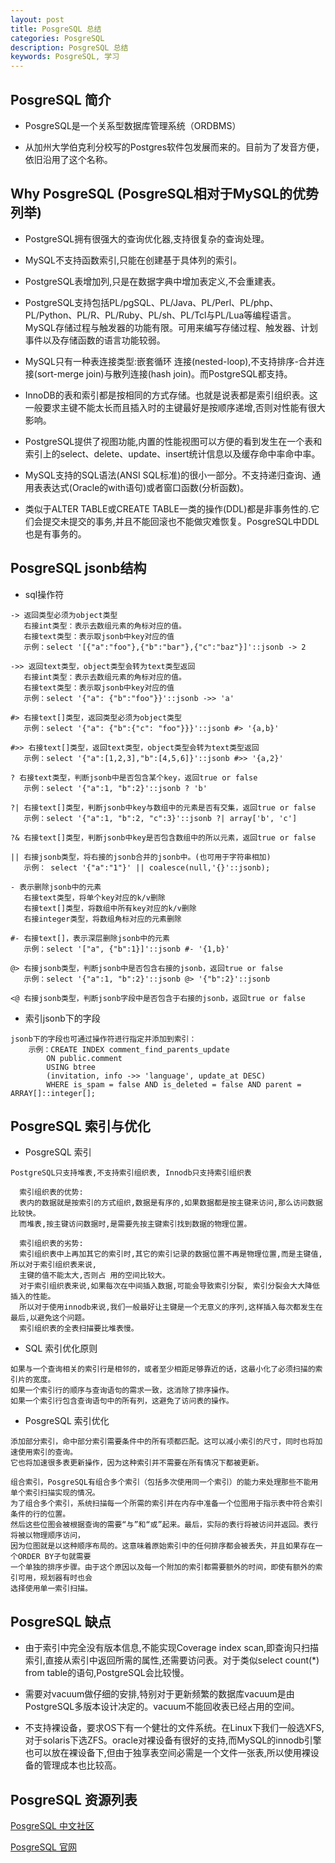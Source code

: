 ```yaml
---
layout: post
title: PosgreSQL 总结
categories: PosgreSQL
description: PosgreSQL 总结
keywords: PosgreSQL, 学习
---
```


## PosgreSQL 简介

* PosgreSQL是一个关系型数据库管理系统（ORDBMS）

* 从加州大学伯克利分校写的Postgres软件包发展而来的。目前为了发音方便，依旧沿用了这个名称。

## Why PosgreSQL (PosgreSQL相对于MySQL的优势列举)

* PostgreSQL拥有很强大的查询优化器,支持很复杂的查询处理。

* MySQL不支持函数索引,只能在创建基于具体列的索引。

* PostgreSQL表增加列,只是在数据字典中增加表定义,不会重建表。

* PostgreSQL支持包括PL/pgSQL、PL/Java、PL/Perl、PL/php、PL/Python、PL/R、PL/Ruby、PL/sh、PL/Tcl与PL/Lua等编程语言。MySQL存储过程与触发器的功能有限。可用来编写存储过程、触发器、计划事件以及存储函数的语言功能较弱。

* MySQL只有一种表连接类型:嵌套循环 连接(nested-loop),不支持排序-合并连接(sort-merge join)与散列连接(hash join)。而PostgreSQL都支持。

* InnoDB的表和索引都是按相同的方式存储。也就是说表都是索引组织表。这一般要求主键不能太长而且插入时的主键最好是按顺序递增,否则对性能有很大影响。

* PostgreSQL提供了视图功能,内置的性能视图可以方便的看到发生在一个表和索引上的select、delete、update、insert统计信息以及缓存命中率命中率。

* MySQL支持的SQL语法(ANSI SQL标准)的很小一部分。不支持递归查询、通用表表达式(Oracle的with语句)或者窗口函数(分析函数)。

* 类似于ALTER TABLE或CREATE TABLE一类的操作(DDL)都是非事务性的.它们会提交未提交的事务,并且不能回滚也不能做灾难恢复。PosgreSQL中DDL也是有事务的。

## PosgreSQL jsonb结构

* sql操作符

```
-> 返回类型必须为object类型
   右接int类型：表示去数组元素的角标对应的值。
   右接text类型：表示取jsonb中key对应的值
   示例：select '[{"a":"foo"},{"b":"bar"},{"c":"baz"}]'::jsonb -> 2

->> 返回text类型，object类型会转为text类型返回
   右接int类型：表示去数组元素的角标对应的值。
   右接text类型：表示取jsonb中key对应的值
   示例：select '{"a": {"b":"foo"}}'::jsonb ->> 'a'

#> 右接text[]类型，返回类型必须为object类型
   示例：select '{"a": {"b":{"c": "foo"}}}'::jsonb #> '{a,b}'

#>> 右接text[]类型，返回text类型，object类型会转为text类型返回
   示例：select '{"a":[1,2,3],"b":[4,5,6]}'::jsonb #>> '{a,2}'

? 右接text类型，判断jsonb中是否包含某个key，返回true or false
   示例：select '{"a":1, "b":2}'::jsonb ? 'b'

?| 右接text[]类型，判断jsonb中key与数组中的元素是否有交集，返回true or false
   示例：select '{"a":1, "b":2, "c":3}'::jsonb ?| array['b', 'c']
   
?& 右接text[]类型，判断jsonb中key是否包含数组中的所以元素，返回true or false

|| 右接jsonb类型，将右接的jsonb合并的jsonb中。(也可用于字符串相加)
   示例： select '{"a":"1"}' || coalesce(null,'{}'::jsonb);

- 表示删除jsonb中的元素
   右接text类型，将单个key对应的k/v删除
   右接text[]类型，将数组中所有key对应的k/v删除
   右接integer类型，将数组角标对应的元素删除

#- 右接text[]，表示深层删除jsonb中的元素
   示例：select '["a", {"b":1}]'::jsonb #- '{1,b}'

@> 右接jsonb类型，判断jsonb中是否包含右接的jsonb，返回true or false
   示例：select '{"a":1, "b":2}'::jsonb @> '{"b":2}'::jsonb

<@ 右接jsonb类型，判断jsonb字段中是否包含于右接的jsonb，返回true or false
```

* 索引jsonb下的字段

```
jsonb下的字段也可通过操作符进行指定并添加到索引：
    示例：CREATE INDEX comment_find_parents_update
        ON public.comment
        USING btree
        (invitation, info ->> 'language', update_at DESC)
        WHERE is_spam = false AND is_deleted = false AND parent = ARRAY[]::integer[];
```

## PosgreSQL 索引与优化

* PosgreSQL 索引

```
PostgreSQL只支持堆表,不支持索引组织表, Innodb只支持索引组织表

  索引组织表的优势:
  表内的数据就是按索引的方式组织,数据是有序的,如果数据都是按主键来访问,那么访问数据比较快。
  而堆表,按主键访问数据时,是需要先按主键索引找到数据的物理位置。

  索引组织表的劣势:
  索引组织表中上再加其它的索引时,其它的索引记录的数据位置不再是物理位置,而是主键值,所以对于索引组织表来说,
  主键的值不能太大,否则占 用的空间比较大。
  对于索引组织表来说,如果每次在中间插入数据,可能会导致索引分裂, 索引分裂会大大降低插入的性能。
  所以对于使用innodb来说,我们一般最好让主键是一个无意义的序列,这样插入每次都发生在最后,以避免这个问题。
  索引组织表的全表扫描要比堆表慢。
```
* SQL 索引优化原则
  
```
如果与一个查询相关的索引行是相邻的，或者至少相距足够靠近的话，这最小化了必须扫描的索引片的宽度。
如果一个索引行的顺序与查询语句的需求一致，这消除了排序操作。
如果一个索引行包含查询语句中的所有列，这避免了访问表的操作。
```
  
* PosgreSQL 索引优化
  
  
```
添加部分索引，命中部分索引需要条件中的所有项都匹配。这可以减小索引的尺寸，同时也将加速使用索引的查询。
它也将加速很多表更新操作，因为这种索引并不需要在所有情况下都被更新。

组合索引，PosgreSQL有组合多个索引（包括多次使用同一个索引）的能力来处理那些不能用单个索引扫描实现的情况。
为了组合多个索引，系统扫描每一个所需的索引并在内存中准备一个位图用于指示表中符合索引条件的行的位置。
然后这些位图会被根据查询的需要“与”和“或”起来。最后，实际的表行将被访问并返回。表行将被以物理顺序访问，
因为位图就是以这种顺序布局的。这意味着原始索引中的任何排序都会被丢失，并且如果存在一个ORDER BY子句就需要
一个单独的排序步骤。由于这个原因以及每一个附加的索引都需要额外的时间，即使有额外的索引可用，规划器有时也会
选择使用单一索引扫描。
```
  
##  PosgreSQL 缺点
  
*  由于索引中完全没有版本信息,不能实现Coverage index scan,即查询只扫描索引,直接从索引中返回所需的属性,还需要访问表。对于类似select count(*) from table的语句,PostgreSQL会比较慢。

* 需要对vacuum做仔细的安排,特别对于更新频繁的数据库vacuum是由PostgreSQL多版本设计决定的。vacuum不能回收表已经占用的空间。

* 不支持裸设备，要求OS下有一个健壮的文件系统。在Linux下我们一般选XFS,对于solaris下选ZFS。oracle对裸设备有很好的支持,而MySQL的innodb引擎也可以放在裸设备下,但由于独享表空间必需是一个文件一张表,所以使用裸设备的管理成本也比较高。

## PosgreSQL 资源列表
[PosgreSQL 中文社区](http://www.postgres.cn/index.php/home)

[PosgreSQL 官网](https://www.postgresql.org/)
  
